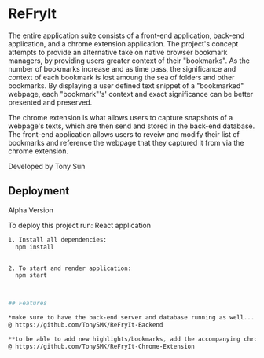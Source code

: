 
# ReFryIt
The entire application suite consists of a front-end application,
back-end application, and a chrome extension application.
The project's concept attempts to provide an alternative take on native
browser bookmark managers, by providing users greater context of their "bookmarks".
As the number of bookmarks increase and as time pass, the significance and context of
each bookmark is lost amoung the sea of folders and other bookmarks. By displaying a user
defined text snippet of a "bookmarked" webpage, each "bookmark"'s' context
and exact significance can be better presented and preserved.

The chrome extension is what allows users to capture snapshots of
a webpage's texts, which are then send and stored in the back-end database.
The front-end application allows users to reveiw and modify their list of bookmarks
and reference the webpage that they captured it from via the chrome extension.


Developed by Tony Sun
## Deployment
Alpha Version

To deploy this project run: React application

```bash
1. Install all dependencies:
  npm install


2. To start and render application:
  npm start



## Features

*make sure to have the back-end server and database running as well...
@ https://github.com/TonySMK/ReFryIt-Backend

**to be able to add new highlights/bookmarks, add the accompanying chrome extension to your chrome browser
@ https://github.com/TonySMK/ReFryIt-Chrome-Extension

